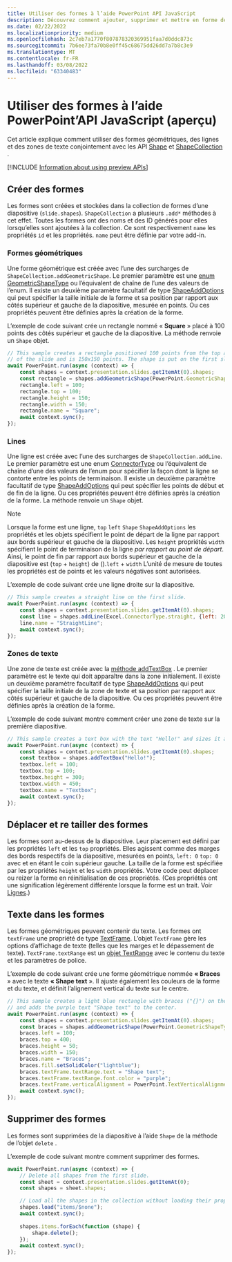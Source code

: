 ```yaml
---
title: Utiliser des formes à l’aide PowerPoint API JavaScript
description: Découvrez comment ajouter, supprimer et mettre en forme des formes sur PowerPoint diapositives.
ms.date: 02/22/2022
ms.localizationpriority: medium
ms.openlocfilehash: 2c7eb7a1770f807878320369951faa7d0ddc873c
ms.sourcegitcommit: 7b6ee73fa70b8e0ff45c68675dd26dd7a7b8c3e9
ms.translationtype: MT
ms.contentlocale: fr-FR
ms.lasthandoff: 03/08/2022
ms.locfileid: "63340483"
---
```

# <a name="work-with-shapes-using-the-powerpoint-javascript-api-preview"></a>Utiliser des formes à l’aide PowerPoint’API JavaScript (aperçu)

Cet article explique comment utiliser des formes géométriques, des lignes et des zones de texte conjointement avec les API [Shape](/javascript/api/powerpoint/powerpoint.shape) et [ShapeCollection](/javascript/api/powerpoint/powerpoint.shapecollection) .

[!INCLUDE [Information about using preview APIs](../includes/using-preview-apis-host.md)]

## <a name="create-shapes"></a>Créer des formes

Les formes sont créées et stockées dans la collection de formes d’une diapositive (`slide.shapes`). `ShapeCollection` a plusieurs `.add*` méthodes à cet effet. Toutes les formes ont des noms et des ID générés pour elles lorsqu’elles sont ajoutées à la collection. Ce sont respectivement `name` les propriétés `id` et les propriétés. `name` peut être définie par votre add-in.

### <a name="geometric-shapes"></a>Formes géométriques

Une forme géométrique est créée avec l’une des surcharges de `ShapeCollection.addGeometricShape`. Le premier paramètre est une [enum GeometricShapeType](/javascript/api/powerpoint/powerpoint.geometricshapetype) ou l’équivalent de chaîne de l’une des valeurs de l’enum. Il existe un deuxième paramètre facultatif de type [ShapeAddOptions](/javascript/api/powerpoint/powerpoint.shapeaddoptions) qui peut spécifier la taille initiale de la forme et sa position par rapport aux côtés supérieur et gauche de la diapositive, mesurée en points. Ou ces propriétés peuvent être définies après la création de la forme.

L’exemple de code suivant crée un rectangle nommé « **Square** » placé à 100 points des côtés supérieur et gauche de la diapositive. La méthode renvoie un `Shape` objet.

```js
// This sample creates a rectangle positioned 100 points from the top and left sides
// of the slide and is 150x150 points. The shape is put on the first slide.
await PowerPoint.run(async (context) => {
    const shapes = context.presentation.slides.getItemAt(0).shapes;
    const rectangle = shapes.addGeometricShape(PowerPoint.GeometricShapeType.rectangle);
    rectangle.left = 100;
    rectangle.top = 100;
    rectangle.height = 150;
    rectangle.width = 150;
    rectangle.name = "Square";
    await context.sync();
});
```

### <a name="lines"></a>Lines

Une ligne est créée avec l’une des surcharges de `ShapeCollection.addLine`. Le premier paramètre est une enum [ConnectorType](/javascript/api/powerpoint/powerpoint.connectortype) ou l’équivalent de chaîne d’une des valeurs de l’enum pour spécifier la façon dont la ligne se contorte entre les points de terminaison. Il existe un deuxième paramètre facultatif de type [ShapeAddOptions](/javascript/api/powerpoint/powerpoint.shapeaddoptions) qui peut spécifier les points de début et de fin de la ligne. Ou ces propriétés peuvent être définies après la création de la forme. La méthode renvoie un `Shape` objet.

> [!NOTE]
> Lorsque la forme est une ligne, `top` `left` `Shape` `ShapeAddOptions` les propriétés et les objets spécifient le point de départ de la ligne par rapport aux bords supérieur et gauche de la diapositive. Les `height` propriétés `width` spécifient le point de terminaison de la ligne *par rapport au point de départ*. Ainsi, le point de fin par rapport aux bords supérieur et gauche de la diapositive est (`top` + `height`) de ().`left` + `width` L’unité de mesure de toutes les propriétés est de points et les valeurs négatives sont autorisées.

L’exemple de code suivant crée une ligne droite sur la diapositive.

```js
// This sample creates a straight line on the first slide.
await PowerPoint.run(async (context) => {
    const shapes = context.presentation.slides.getItemAt(0).shapes;
    const line = shapes.addLine(Excel.ConnectorType.straight, {left: 200, top: 50, height: 300, width: 150});
    line.name = "StraightLine";
    await context.sync();
});
```

### <a name="text-boxes"></a>Zones de texte

Une zone de texte est créée avec la [méthode addTextBox](/javascript/api/powerpoint/powerpoint.shapecollection#powerpoint-powerpoint-shapecollection-addtextbox-member(1)) . Le premier paramètre est le texte qui doit apparaître dans la zone initialement. Il existe un deuxième paramètre facultatif de type [ShapeAddOptions](/javascript/api/powerpoint/powerpoint.shapeaddoptions) qui peut spécifier la taille initiale de la zone de texte et sa position par rapport aux côtés supérieur et gauche de la diapositive. Ou ces propriétés peuvent être définies après la création de la forme.

L’exemple de code suivant montre comment créer une zone de texte sur la première diapositive.

```js
// This sample creates a text box with the text "Hello!" and sizes it appropriately.
await PowerPoint.run(async (context) => {
    const shapes = context.presentation.slides.getItemAt(0).shapes;
    const textbox = shapes.addTextBox("Hello!");
    textbox.left = 100;
    textbox.top = 100;
    textbox.height = 300;
    textbox.width = 450;
    textbox.name = "Textbox";
    await context.sync();
});
```

## <a name="move-and-resize-shapes"></a>Déplacer et re tailler des formes

Les formes sont au-dessus de la diapositive. Leur placement est défini par les propriétés `left` et les `top` propriétés. Elles agissent comme des marges des bords respectifs de la diapositive, mesurées en points, `left: 0` `top: 0` avec et en étant le coin supérieur gauche. La taille de la forme est spécifiée par les propriétés `height` et les `width` propriétés. Votre code peut déplacer ou reizer la forme en réinitialisation de ces propriétés. (Ces propriétés ont une signification légèrement différente lorsque la forme est un trait. Voir [Lignes](#lines).)

## <a name="text-in-shapes"></a>Texte dans les formes

Les formes géométriques peuvent contenir du texte. Les formes ont `textFrame` une propriété de type [TextFrame](/javascript/api/powerpoint/powerpoint.textframe). L’objet `TextFrame` gère les options d’affichage de texte (telles que les marges et le dépassement de texte). `TextFrame.textRange` est un [objet TextRange](/javascript/api/powerpoint/powerpoint.textrange) avec le contenu du texte et les paramètres de police.

L’exemple de code suivant crée une forme géométrique nommée **« Braces** » avec le texte **« Shape text** ». Il ajuste également les couleurs de la forme et du texte, et définit l’alignement vertical du texte sur le centre.

```js
// This sample creates a light blue rectangle with braces ("{}") on the left and right ends
// and adds the purple text "Shape text" to the center.
await PowerPoint.run(async (context) => {
    const shapes = context.presentation.slides.getItemAt(0).shapes;
    const braces = shapes.addGeometricShape(PowerPoint.GeometricShapeType.bracePair);
    braces.left = 100;
    braces.top = 400;
    braces.height = 50;
    braces.width = 150;
    braces.name = "Braces";
    braces.fill.setSolidColor("lightblue");
    braces.textFrame.textRange.text = "Shape text";
    braces.textFrame.textRange.font.color = "purple";
    braces.textFrame.verticalAlignment = PowerPoint.TextVerticalAlignment.middleCentered;
    await context.sync();
});
```

## <a name="delete-shapes"></a>Supprimer des formes

Les formes sont supprimées de la diapositive à l’aide `Shape` de la méthode de l’objet `delete` .

L’exemple de code suivant montre comment supprimer des formes.

```js
await PowerPoint.run(async (context) => {
    // Delete all shapes from the first slide.
    const sheet = context.presentation.slides.getItemAt(0);
    const shapes = sheet.shapes;

    // Load all the shapes in the collection without loading their properties.
    shapes.load("items/$none");
    await context.sync();
        
    shapes.items.forEach(function (shape) {
        shape.delete();
    });
    await context.sync();
});
```
